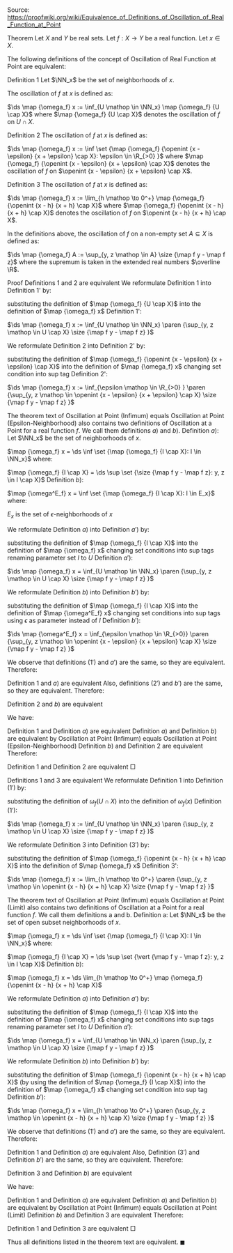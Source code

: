 # 

Source: https://proofwiki.org/wiki/Equivalence_of_Definitions_of_Oscillation_of_Real_Function_at_Point



Theorem
Let $X$ and $Y$ be real sets.
Let $f: X \to Y$ be a real function.
Let $x \in X$.

The following definitions of the concept of Oscillation of Real Function at Point are equivalent:

Definition 1
Let $\NN_x$ be the set of neighborhoods of $x$.

The oscillation of $f$ at $x$ is defined as:

$\ds \map {\omega_f} x := \inf_{U \mathop \in \NN_x} \map {\omega_f} {U \cap X}$
where $\map {\omega_f} {U \cap X}$ denotes the oscillation of $f$ on $U \cap X$.

Definition 2
The oscillation of $f$ at $x$ is defined as:

$\ds \map {\omega_f} x := \inf \set {\map {\omega_f} {\openint {x - \epsilon} {x + \epsilon} \cap X}: \epsilon \in \R_{>0} }$
where $\map {\omega_f} {\openint {x - \epsilon} {x + \epsilon} \cap X}$ denotes the oscillation of $f$ on $\openint {x - \epsilon} {x + \epsilon} \cap X$.

Definition 3
The oscillation of $f$ at $x$ is defined as:

$\ds \map {\omega_f} x := \lim_{h \mathop \to 0^+} \map {\omega_f} {\openint {x - h} {x + h} \cap X}$
where $\map {\omega_f} {\openint {x - h} {x + h} \cap X}$ denotes the oscillation of $f$ on $\openint {x - h} {x + h} \cap X$.

In the definitions above, the oscillation of $f$ on a non-empty set $A \subseteq X$ is defined as:

$\ds \map {\omega_f} A := \sup_{y, z \mathop \in A} \size {\map f y - \map f z}$
where the supremum is taken in the extended real numbers $\overline \R$.


Proof
Definitions 1 and 2 are equivalent
We reformulate Definition 1 into Definition 1' by:

substituting the definition of $\map {\omega_f} {U \cap X}$ into the definition of $\map {\omega_f} x$
Definition 1':

$\ds \map {\omega_f} x := \inf_{U \mathop \in \NN_x} \paren {\sup_{y, z \mathop \in U \cap X} \size {\map f y - \map f z} }$

We reformulate Definition 2 into Definition 2' by:

substituting the definition of $\map {\omega_f} {\openint {x - \epsilon} {x + \epsilon} \cap X}$ into the definition of $\map {\omega_f} x$
changing set condition into sup tag
Definition 2':

$\ds \map {\omega_f} x := \inf_{\epsilon \mathop \in \R_{>0} } \paren {\sup_{y, z \mathop \in \openint {x - \epsilon} {x + \epsilon} \cap X} \size {\map f y - \map f z} }$

The theorem text of Oscillation at Point (Infimum) equals Oscillation at Point (Epsilon-Neighborhood) also contains two definitions of Oscillation at a Point for a real function $f$.
We call them definitions $a)$ and $b)$.
Definition $a)$:
Let $\NN_x$ be the set of neighborhoods of $x$.

$\map {\omega_f} x = \ds \inf \set {\map {\omega_f} {I \cap X}: I \in \NN_x}$
where:

$\map {\omega_f} {I \cap X} = \ds \sup \set {\size {\map f y - \map f z}: y, z \in I \cap X}$
Definition $b)$:

$\map {\omega^E_f} x = \inf \set {\map {\omega_f} {I \cap X}: I \in E_x}$
where:

$E_x$ is the set of $\epsilon$-neighborhoods of $x$

We reformulate Definition $a)$ into Definition $a')$ by:

substituting the definition of $\map {\omega_f} {I \cap X}$ into the definition of $\map {\omega_f} x$
changing set conditions into sup tags
renaming parameter set $I$ to $U$
Definition $a')$:

$\ds \map {\omega_f} x = \inf_{U \mathop \in \NN_x} \paren {\sup_{y, z \mathop \in U \cap X} \size {\map f y - \map f z} }$

We reformulate Definition $b)$ into Definition $b')$ by:

substituting the definition of $\map {\omega_f} {I \cap X}$ into the definition of $\map {\omega^E_f} x$
changing set conditions into sup tags
using $\epsilon$ as parameter instead of $I$
Definition $b')$:

$\ds \map {\omega^E_f} x = \inf_{\epsilon \mathop \in \R_{>0}} \paren {\sup_{y, z \mathop \in \openint {x - \epsilon} {x + \epsilon} \cap X} \size {\map f y - \map f z} }$

We observe that definitions $(1')$ and $a')$ are the same, so they are equivalent.
Therefore:

Definition 1 and $a)$ are equivalent
Also, definitions $(2')$ and $b')$ are the same, so they are equivalent.
Therefore:

Definition 2 and $b)$ are equivalent

We have:

Definition 1 and Definition $a)$ are equivalent
Definition $a)$ and Definition $b)$ are equivalent by Oscillation at Point (Infimum) equals Oscillation at Point (Epsilon-Neighborhood)
Definition $b)$ and Definition 2 are equivalent
Therefore:

Definition 1 and Definition 2 are equivalent
$\Box$


Definitions 1 and 3 are equivalent
We reformulate Definition 1 into Definition $(1')$ by:

substituting the definition of $\omega_f \left({U \cap X}\right)$ into the definition of $\omega_f \left({x}\right)$
Definition $(1')$:

$\ds \map {\omega_f} x := \inf_{U \mathop \in \NN_x} \paren {\sup_{y, z \mathop \in U \cap X} \size {\map f y - \map f z} }$

We reformulate Definition 3 into Definition $(3')$ by:

substituting the definition of $\map {\omega_f} {\openint {x - h} {x + h} \cap X}$ into the definition of $\map {\omega_f} x$
Definition 3':

$\ds \map {\omega_f} x := \lim_{h \mathop \to 0^+} \paren {\sup_{y, z \mathop \in \openint {x - h} {x + h} \cap X} \size {\map f y - \map f z} }$

The theorem text of Oscillation at Point (Infimum) equals Oscillation at Point (Limit) also contains two definitions of Oscillation at a Point for a real function $f$.
We call them definitions a and b.
Definition a:
Let $\NN_x$ be the set of open subset neighborhoods of $x$.

$\map {\omega_f} x = \ds \inf \set {\map {\omega_f} {I \cap X}: I \in \NN_x}$
where:

$\map {\omega_f} {I \cap X} = \ds \sup \set {\vert {\map f y - \map f z}: y, z \in I \cap X}$
Definition $b)$:

$\map {\omega_f} x = \ds \lim_{h \mathop \to 0^+} \map {\omega_f} {\openint {x - h} {x + h} \cap X}$

We reformulate Definition $a)$ into Definition $a')$ by:

substituting the definition of $\map {\omega_f} {I \cap X}$ into the definition of $\map {\omega_f} x$
changing set conditions into sup tags
renaming parameter set $I$ to $U$
Definition $a')$:

$\ds \map {\omega_f} x = \inf_{U \mathop \in \NN_x} \paren {\sup_{y, z \mathop \in U \cap X} \size {\map f y - \map f z} }$

We reformulate Definition $b)$ into Definition $b')$ by:

substituting the definition of $\map {\omega_f} {\openint {x - h} {x + h} \cap X}$ (by using the definition of $\map {\omega_f} {I \cap X}$) into the definition of $\map {\omega_f} x$
changing set condition into sup tag
Definition $b')$:

$\ds \map {\omega_f} x = \lim_{h \mathop \to 0^+} \paren {\sup_{y, z \mathop \in \openint {x - h} {x + h} \cap X} \size {\map f y - \map f z} }$

We observe that definitions $(1')$ and $a')$ are the same, so they are equivalent.
Therefore:

Definition 1 and Definition $a)$ are equivalent
Also, Definition $(3')$ and Definition $b')$ are the same, so they are equivalent.
Therefore:

Definition 3 and Definition $b)$ are equivalent

We have:

Definition 1 and Definition $a)$ are equivalent
Definition $a)$ and Definition $b)$ are equivalent by Oscillation at Point (Infimum) equals Oscillation at Point (Limit)
Definition $b)$ and Definition 3 are equivalent
Therefore:

Definition 1 and Definition 3 are equivalent
$\Box$

Thus all definitions listed in the theorem text are equivalent.
$\blacksquare$





